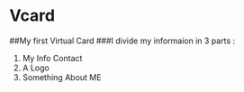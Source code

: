 # Vcard
##My first Virtual Card
###I divide my informaion in 3 parts :

1. My Info Contact
2. A Logo
3. Something About ME 

